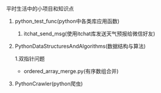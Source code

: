 平时生活中的小项目和知识点
1. python_test_func(python中各类库应用函数)
    
    1. itchat_send_msg(使用itchat库发送天气预报给微信好友)

2. PythonDataStructuresAndAlgorithms(数据结构与算法)
    
    1.双指针问题
    - ordered_array_merge.py(有序数组合并)
3. PythonCrawler(python爬虫)
